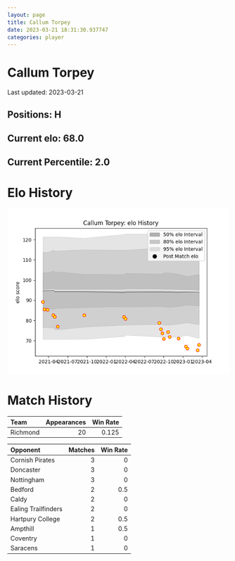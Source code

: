```yaml
---  
layout: page  
title: Callum Torpey  
date: 2023-03-21 18:31:30.937747  
categories: player  
---
```

# Callum Torpey


Last updated: 2023-03-21
## Positions: H

## Current elo: 68.0

## Current Percentile: 2.0

# Elo History


![elo history](history_CallumTorpey.png)
# Match History


| Team     |   Appearances |   Win Rate |
|:---------|--------------:|-----------:|
| Richmond |            20 |      0.125 |

| Opponent            |   Matches |   Win Rate |
|:--------------------|----------:|-----------:|
| Cornish Pirates     |         3 |        0   |
| Doncaster           |         3 |        0   |
| Nottingham          |         3 |        0   |
| Bedford             |         2 |        0.5 |
| Caldy               |         2 |        0   |
| Ealing Trailfinders |         2 |        0   |
| Hartpury College    |         2 |        0.5 |
| Ampthill            |         1 |        0.5 |
| Coventry            |         1 |        0   |
| Saracens            |         1 |        0   |